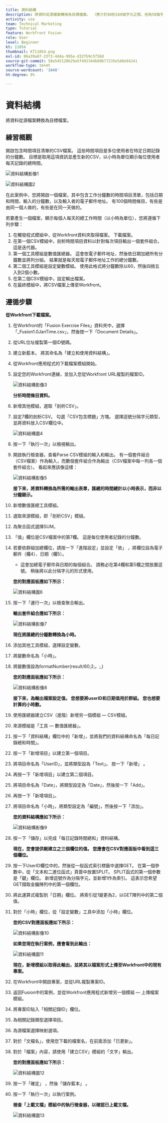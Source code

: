 ```yaml
---
title: 資料結構
description: 將資料從源檔案轉換為目標檔案。 （應介於60到160個字元之間，但為58個字元）
activity: use
team: Technical Marketing
type: Tutorial
feature: Workfront Fusion
role: User
level: Beginner
kt: 11054
thumbnail: KT11054.png
exl-id: 06a39a87-23f3-4d4a-995e-d32fb9c5f50d
source-git-commit: 58a545120b29a5f492344b89b77235e548e94241
workflow-type: tm+mt
source-wordcount: '1048'
ht-degree: 0%

---
```


# 資料結構

將資料從源檔案轉換為目標檔案。

## 練習概觀

開啟包含時間項目清單的CSV檔案。 這些時間項目是多位使用者在特定日期記錄的分鐘數。 目標是取用這項資訊並產生新的CSV，以小時為單位顯示每位使用者每天記錄的總時間。

![資料結構影像1](../12-exercises/assets/data-structures-walkthrough-1.png)

![資料結構圖2](../12-exercises/assets/data-structures-walkthrough-2.png)


在此案例中，您將開啟一個檔案，其中包含工作分鐘數的時間項目清單，包括日期和時間、輸入的分鐘數，以及輸入者的電子郵件地址。 有100個時間條目，有些是由同一個人做的，有些是在同一天做的。

若要產生一個檔案，顯示每個人每天的總工作時間（以小時為單位），您將遵循下列步驟：

1. 在觸發程式模組中，從Workfront資料夾取得檔案。 下載檔案。
1. 在第一個CSV模組中，剖析時間項目資料以針對每次項目輸出一個套件組合。 這是迭代器。
1. 第一個工具模組是數值匯總器。 這會依電子郵件地址，然後依日期加總所有分鐘數並將列分組。 結果就是每天按電子郵件地址工作的總分鐘數。
1. 第二個工具模組是設定變數模組。 使用此格式將分鐘數除以60，然後四捨五入到2個小數。
1. 在第二個CSV模組中，設定輸出檔案。
1. 在最終模組中，將CSV檔案上傳至Workfront。

## 遵循步驟

**從Workfront下載檔案。**

1. 在Workfront的「Fusion Exercise Files」資料夾中，選擇「_Fusion1.0JanTime.csv」，然後按一下「Document Details」。
1. 從URL位址複製第一個ID號碼。
1. 建立新藍本。 將其命名為「建立和使用資料結構」。
1. 從Workfront應用程式的下載檔案模組開始。
1. 設定您的Workfront連線，並加入您從Workfront URL複製的檔案ID。

   ![資料結構影像3](../12-exercises/assets/data-structures-walkthrough-3.png)

   **分析時間條目資料。**

1. 新增其他模組，選取「剖析CSV」。
1. 設定7欄的剖析CSV。 勾選「CSV包含標題」方塊。 選擇逗號分隔字元類型，並將資料放入CSV欄位中。

   ![資料結構圖4](../12-exercises/assets/data-structures-walkthrough-4.png)

1. 按一下「執行一次」以檢視輸出。
1. 開啟執行檢查器，查看Parse CSV模組的輸入和輸出。 有一個套件組合（CSV檔案）作為輸入，而數個套件組合作為輸出（CSV檔案中每一列各一個套件組合）。 看起來應該像這樣：

   ![資料結構影像5](../12-exercises/assets/data-structures-walkthrough-5.png)

   **接下來，將資料轉換為所需的輸出表單，匯總的時間總計以小時表示，而非以分鐘錶示。**

1. 新增數值匯總工具模組。
1. 選取來源模組，即「剖析CSV」模組。
1. 為聚合函式選擇SUM。
1. 「值」欄位是CSV檔案中的第7欄。 這是每位使用者記錄的分鐘數。
1. 若要依群組加總欄位，請按一下「進階設定」並設定「依」 ，將欄位設為電子郵件（欄4）、日期（欄5）。

   + 這會加總電子郵件與日期的每個組合。 請務必在第4欄和第5欄之間放置逗號。 稍後將以此分隔字元的形式使用。

   **您的對應面板應如下所示：**

   ![資料結構圖6](../12-exercises/assets/data-structures-walkthrough-6.png)

1. 按一下「運行一次」以檢查聚合輸出。

   **輸出套件組合應如下所示：**

   ![資料結構影像7](../12-exercises/assets/data-structures-walkthrough-7.png)

   **現在將匯總的分鐘數轉換為小時。**

1. 添加其他工具模組，選擇設定變數。
1. 將變數命名為「小時」。
1. 將變數值設為formatNumber(result/60;2;。;,)

   **您的對應面板應如下所示：**

   ![資料結構影像8](../12-exercises/assets/data-structures-walkthrough-8.png)

   **接下來，為輸出檔案設定值。 您想要將userID和日期值用於群組。 您也想要計算的小時數。**

1. 使用匯總器建立CSV（進階）新增另一個模組 — CSV模組。
1. 來源模組是「工具 — 數值匯總器」。
1. 按一下「資料結構」欄位中的「新增」，並將我們的資料結構命名為「每日記錄總和時間」。
1. 按一下「新增項目」以建立第一個項目。
1. 將項目命名為「UserID」，並將類型設為「Text」。 按一下「新增」 。
1. 再按一下「新增項目」以建立第二個項目。
1. 將項目命名為「Date」，將類型設定為「Date」，然後按一下「Add」。
1. 再按一下「新增項目」。
1. 將項目命名為「小時」，將類型設定為「編號」，然後按一下「添加」。

   **您的資料結構應如下所示：**

   ![資料結構影像9](../12-exercises/assets/data-structures-walkthrough-9.png)

1. 按一下「儲存」以完成「每日記錄時間總和」資料結構。

   **現在，您會提供剛建立之三個欄位的值。 您應會在CSV對應面板中看到這三個欄位。**

1. 按一下UserID欄位中的，然後從一般函式索引標籤中選擇GET。 在第一個參數中，從「文本和二進位函式」頁簽中放置SPLIT。 SPLIT函式的第一個參數是「鍵」欄位。 新增逗號作為分隔字元，並新增1作為索引。 這表示您希望GET擷取金鑰陣列中的第一個欄位。
1. 將此運算式複製到「日期」欄位。 將索引從1變更為2，以GET陣列中的第二個值。
1. 對於「小時」欄位，從「設定變數」工具中添加「小時」欄位。

   **您的CSV對應面板應如下所示：**

   ![資料結構影像10](../12-exercises/assets/data-structures-walkthrough-10.png)

   **如果您現在執行案例，應會看到此輸出：**

   ![資料結構圖11](../12-exercises/assets/data-structures-walkthrough-11.png)

   **現在，新增模組以取得此輸出，並將其以檔案形式上傳至Workfront中的現有專案。**

1. 在Workfront中開啟專案，並從URL複製專案ID。
1. 返回Fusion中的案例，並從Workfront應用程式新增另一個模組 — 上傳檔案模組。
1. 將專案ID貼入「相關記錄ID」欄位。
1. 為相關記錄類型選擇項目。
1. 為源檔案選擇映射選項。
1. 對於「文檔名」，使用您下載的檔案名，在前面添加「已更新」。
1. 對於「檔案」內容，請使用「建立CSV」模組的「文字」輸出。

   **您的對應面板應如下所示：**

   ![資料結構圖12](../12-exercises/assets/data-structures-walkthrough-12.png)

1. 按一下「確定」 ，然後「儲存藍本」 。
1. 按一下「執行一次」以執行案例。

   **檢查「上載文檔」模組中的執行檢查器，以確認已上載文檔。**

   ![資料結構圖13](../12-exercises/assets/data-structures-walkthrough-13.png)
